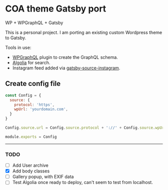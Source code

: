 # COA theme Gatsby port
WP + WPGraphQL + Gatsby

This is a personal project. I am porting an existing custom Wordpress theme to Gatsby.

Tools in use:
- [WPGraphQL](https://wpgraphql.com) plugin to create the GraphQL schema.
- [Algolia](https://www.algolia.com/) for search.
- Instagram feed added via [gatsby-source-instagram](https://www.gatsbyjs.org/packages/gatsby-source-instagram/).

## Create config file
```javascript
const Config = {
  source: {
    protocol: 'https',
    wpUrl: 'yourdomain.com',
  }
}

Config.source.url = Config.source.protocol + '://' + Config.source.wpUrl;

module.exports = Config
```

---
### TODO
- [ ] Add User archive
- [x] Add body classes
- [ ] Gallery popup, with EXIF data
- [ ] Test Algolia once ready to deploy, can't seem to test from localhost.
